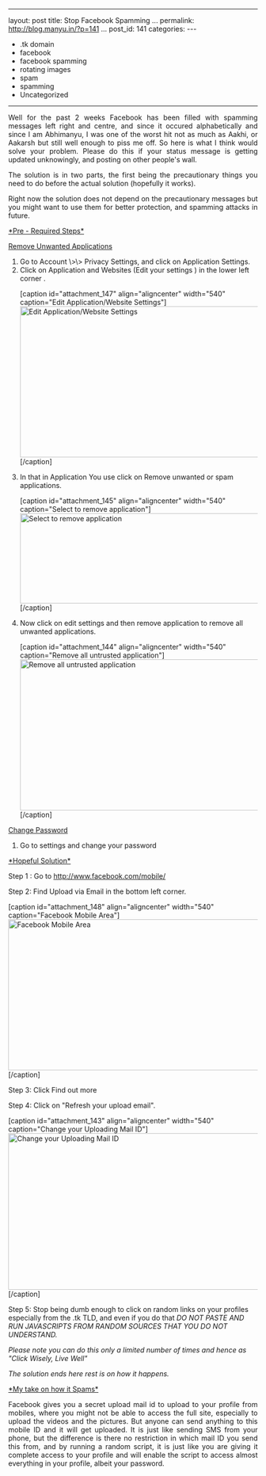   ----------------------------------------
  layout: post
  title: Stop Facebook Spamming
  ...
  permalink: http://blog.manyu.in/?p=141
  ...
  post\_id: 141
  categories: ---
  - .tk domain
  - facebook
  - facebook spamming
  - rotating images
  - spam
  - spamming
  - Uncategorized
  ----------------------------------------

<p style="text-align:justify;">
Well for the past 2 weeks Facebook has been filled with spamming
messages left right and centre, and since it occured alphabetically
and since I am Abhimanyu, I was one of the worst hit not as much as
Aakhi, or Aakarsh but still well enough to piss me off. So here is
what I think would solve your problem. Please do this if your
status message is getting updated unknowingly, and posting on other
people's wall.

<p style="text-align:justify;">
The solution is in two parts, the first being the precautionary
things you need to do before the actual solution (hopefully it
works).

<p style="text-align:justify;"><!--more-->


<p style="text-align:justify;">
Right now the solution does not depend on the precautionary
messages but you might want to use them for better protection, and
spamming attacks in future.

<p style="text-align:justify;">
<span style="text-decoration:underline;">*Pre - Required Steps*</span>

<p style="text-align:justify;">
<span style="text-decoration:underline;">Remove Unwanted
Applications</span>

<ol>
    <li>
Go to Account \>\> Privacy Settings, and click on Application
Settings.
</li>
    <li>
Click on Application and Websites (Edit your settings ) in the
lower left corner .

[caption id="attachment\_147" align="aligncenter" width="540"
caption="Edit Application/Website
Settings"]<a href="http://blog.manyu.in/wp-content/uploads/2010/12/spamx.png"><img class="size-full wp-image-147 " title="Edit Application/Website Settings" src="http://blog.manyu.in/wp-content/uploads/2010/12/spamx.png" alt="Edit Application/Website Settings" width="540" height="305" /></a>[/caption]
</li>
    <li>
In that in Application You use click on Remove unwanted or spam
applications.

[caption id="attachment\_145" align="aligncenter" width="540"
caption="Select to remove
application"]<a href="http://blog.manyu.in/wp-content/uploads/2010/12/spam-0-5.png"><img class="size-full wp-image-145" title="Select to remove application" src="http://blog.manyu.in/wp-content/uploads/2010/12/spam-0-5.png" alt="Select to remove application" width="540" height="182" /></a>[/caption]
</li>
    <li>
Now click on edit settings and then remove application to remove
all unwanted applications.

[caption id="attachment\_144" align="aligncenter" width="540"
caption="Remove all untrusted
application"]<a href="http://blog.manyu.in/wp-content/uploads/2010/12/spam-0.png"><img class="size-full wp-image-144" title="Remove all untrusted application" src="http://blog.manyu.in/wp-content/uploads/2010/12/spam-0.png" alt="Remove all untrusted application" width="540" height="305" /></a>[/caption]
</li>
</ol>
<span style="text-decoration:underline;">Change Password</span>
<ol>
    <li>
Go to settings and change your password
</li>
</ol>
<span style="text-decoration:underline;">*Hopeful Solution*</span>

Step 1 : Go
to <a rel="nofollow" href="http://www.facebook.com/mobile/" target="_blank">http://www.facebook.com/mobile/</a>

Step 2: Find Upload via Email in the bottom left corner.

[caption id="attachment\_148" align="aligncenter" width="540"
caption="Facebook Mobile
Area"]<a href="http://blog.manyu.in/wp-content/uploads/2010/12/spam1.png"><img class="size-full wp-image-148" title="Facebook Mobile Area" src="http://blog.manyu.in/wp-content/uploads/2010/12/spam1.png" alt="Facebook Mobile Area" width="540" height="305" /></a>[/caption]

Step 3: Click Find out more

Step 4: Click on "Refresh your upload email".

[caption id="attachment\_143" align="aligncenter" width="540"
caption="Change your Uploading Mail
ID"]<a href="http://blog.manyu.in/wp-content/uploads/2010/12/spam2.png"><img class="size-full wp-image-143" title="Change your Uploading Mail ID" src="http://blog.manyu.in/wp-content/uploads/2010/12/spam2.png" alt="Change your Uploading Mail ID" width="540" height="316" /></a>[/caption]

Step 5: Stop being dumb enough to click on random links on your
profiles especially from the .tk TLD, and even if you do that
*DO NOT PASTE AND RUN JAVASCRIPTS FROM RANDOM SOURCES THAT YOU DO NOT UNDERSTAND.*

*Please note you can do this only a limited number of times and hence as "Click Wisely, Live Well"*

*The solution ends here rest is on how it happens.*
<p style="text-align:justify;">
<span style="text-decoration:underline;">*My take on how it Spams*</span>

<p style="text-align:justify;">
Facebook gives you a secret upload mail id to upload to your
profile from mobiles, where you might not be able to access the
full site, especially to upload the videos and the pictures. But
anyone can send anything to this mobile ID and it will get
uploaded. It is just like sending SMS from your phone, but the
difference is there no restriction in which mail ID you send this
from, and by running a random script, it is just like you are
giving it complete access to your profile and will enable the
script to access almost everything in your profile, albeit your
password.



